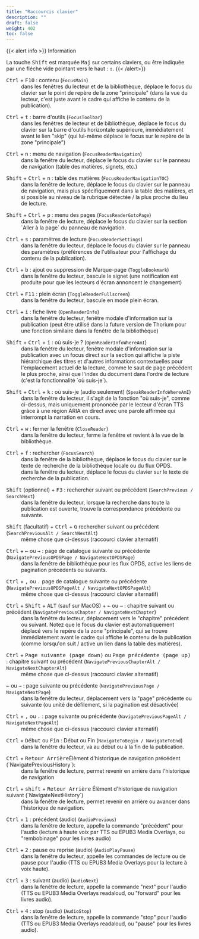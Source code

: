 ```yaml
---
title: "Raccourcis clavier"
description: ""
draft: false
weight: 402
toc: false
---
```


{{< alert info >}}
Information

La touche <kbd>Shift</kbd> est marquée <kbd>Maj</kbd> sur certains claviers, 
ou être indiquée par une fléche vide pointant vers le haut : 
<kbd><b>&#x21E7;</b></kbd>. 
{{< /alert>}}


<dl>
 <dt> <kbd>Ctrl</kbd> + <kbd>F10</kbd> : contenu (<code>FocusMain</code>) </dt>
 <dd> dans les fenêtres du lecteur et de la bibliothèque, déplace le focus du 
 clavier sur le point de repère de la zone "principale" (dans la vue du lecteur, 
 c'est juste avant le cadre qui affiche le contenu de la publication).
 </dd>
</dl>
<dl>
 <dt> <kbd>Ctrl</kbd> + <kbd>t</kbd> : barre d'outils (<code>FocusToolbar</code>) </dt>
 <dd> dans les fenêtres de lecteur et de bibliothèque, déplace le focus du 
 clavier sur la barre d'outils horizontale supérieure, immédiatement avant le 
 lien "skip" (qui lui-même déplace le focus sur le repère de la zone "principale")
 </dd>
</dl>
<dl>
 <dt> <kbd>Ctrl</kbd> + <kbd>n</kbd> : menu de navigation (<code>FocusReaderNavigation</code>) </dt>
 <dd> dans la fenêtre du lecteur, déplace le focus du clavier sur le panneau de 
 navigation (table des matières, signets, etc.)
 </dd>
</dl>
<dl>
 <dt> <kbd>Shift</kbd> + <kbd>Ctrl</kbd> + <kbd>n</kbd> : table des matières (<code>FocusReaderNavigationTOC</code>) </dt>
 <dd> dans la fenêtre de lecture, déplace le focus du clavier sur le panneau de 
 navigation, mais plus spécifiquement dans la table des matières, et si 
 possible au niveau de la rubrique détectée / la plus proche du lieu de lecture.
 </dd>
</dl>
<dl>
 <dt> <kbd>Shift</kbd> + <kbd>Ctrl</kbd> + <kbd>p</kbd> : menu des pages (<code>FocusReaderGotoPage</code>) </dt>
 <dd> dans la fenêtre de lecture, déplace le focus du clavier sur la section 
 `Aller à la page` du panneau de navigation.
 </dd>
</dl>
<dl>
 <dt> <kbd>Ctrl</kbd> + <kbd>s</kbd> : paramétres de lecture (<code>FocusReaderSettings</code>) </dt>
 <dd> dans la fenêtre du lecteur, déplace le focus du clavier sur le panneau 
 des paramètres (préférences de l'utilisateur pour l'affichage du contenu de 
 la publication).
 </dd>
</dl>
<dl>
 <dt> <kbd>Ctrl</kbd> + <kbd>b</kbd> : ajout ou suppression de Marque-page (<code>ToggleBookmark</code>) </dt>
 <dd> dans la fenêtre du lecteur, bascule le signet (une notification est 
 produite pour que les lecteurs d'écran annoncent le changement)
 </dd>
</dl>
<dl>
 <dt> <kbd>Ctrl</kbd> + <kbd>F11</kbd> : plein écran (<code>ToggleReaderFullscreen</code>) </dt>
 <dd> dans la fenêtre du lecteur, bascule en mode plein écran.
 </dd>
</dl>
<dl>
 <dt> <kbd>Ctrl</kbd> + <kbd>i</kbd> : fiche livre (<code>OpenReaderInfo</code>) </dt>
 <dd> dans la fenêtre du lecteur, fenêtre modale d'information sur la 
 publication (peut être utilisé dans la future version de Thorium pour une 
 fonction similaire dans la fenêtre de la bibliothèque)
 </dd>
</dl>
<dl>
 <dt> <kbd>Shift</kbd> + <kbd>Ctrl</kbd> + <kbd>i</kbd> : où suis-je ? (<code>OpenReaderInfoWhereAmI</code>) </dt>
 <dd> dans la fenêtre du lecteur, fenêtre modale d'information sur la 
 publication avec un focus direct sur la section qui affiche la piste 
 hiérarchique des titres et d'autres informations contextuelles pour 
 l'emplacement actuel de la lecture, comme le saut de page précédent le plus 
 proche, ainsi que l'index du document dans l'ordre de lecture 
 (c'est la fonctionnalité `où suis-je`).
 </dd>
</dl>
<dl>
 <dt> <kbd>Shift</kbd> + <kbd>Ctrl</kbd> + <kbd>k</kbd> : 
 où suis-je (audio seulement) (<code>SpeakReaderInfoWhereAmI</code>) </dt>
 <dd> dans la fenêtre du lecteur, il s'agit de la fonction "où suis-je", 
 comme ci-dessus, mais uniquement prononcée par le lecteur d'écran TTS grâce 
 à une région ARIA en direct avec une parole affirmée qui interrompt la 
 narration en cours.
 </dd>
</dl>
<dl>
 <dt> <kbd>Ctrl</kbd> + <kbd>w</kbd> : fermer la fenêtre (<code>CloseReader</code>) 
 </dt>
 <dd> dans la fenêtre du lecteur, ferme la fenêtre et revient à la vue de la bibliothèque.
 </dd>
</dl>
<dl>
 <dt> <kbd>Ctrl</kbd> + <kbd>f</kbd> : rechercher (<code>FocusSearch</code>) </dt>
 <dd> dans la fenêtre de la bibliothèque, déplace le focus du clavier sur le 
 texte de recherche de la bibliothèque locale ou du flux OPDS.
 </dd>
 <dd> dans la fenêtre du lecteur, déplace le focus du clavier sur le texte de 
 recherche de la publication.
 </dd>
</dl>
<dl>
 <dt> <kbd>Shift</kbd> (optionnel) + <kbd>F3</kbd> : rechercher suivant ou 
 précédent (<code>SearchPrevious / SearchNext</code>) </dt>
 <dd> dans la fenêtre du lecteur, lorsque la recherche dans toute la publication 
 est ouverte, trouve la correspondance précédente ou suivante.
 </dd>
</dl>
<dl>
 <dt> <kbd>Shift</kbd> (facultatif) + <kbd>Ctrl</kbd> + <kbd>G</kbd> 
 rechercher suivant ou précédent (<code>SearchPreviousAlt / SearchNextAlt</code>) 
 </dt>
 <dd> même chose que ci-dessus (raccourci clavier alternatif)
 </dd>
</dl>
<dl>
 <dt> <kbd>Ctrl</kbd> + <kbd>&larr;</kbd> ou <kbd>&rarr;</kbd> : 
 page de catalogue suivante ou précédente 
 (<code>NavigatePreviousOPDSPage / NavigateNextOPDSPage</code>) </dt>
 <dd> dans la fenêtre de bibliothèque pour les flux OPDS, active les liens 
 de pagination précédents ou suivants.
 </dd>
</dl>
<dl>
 <dt> <kbd>Ctrl</kbd> + <kbd>,</kbd> ou <kbd>.</kbd> page de catalogue suivante 
 ou précédente 
 (<code>NavigatePreviousOPDSPageAlt / NavigateNextOPDSPageAlt</code>) </dt>
 <dd> même chose que ci-dessus (raccourci clavier alternatif)
 </dd>
</dl>
<dl>
 <dt> <kbd>Ctrl</kbd> + <kbd>Shift</kbd> + <kbd>ALT</kbd> (sauf sur MacOS) + 
 <kbd>&larr;</kbd> ou <kbd>&rarr;</kbd> : chapitre suivant ou précédent 
 (<code>NavigatePreviousChapter / NavigateNextChapter</code>) </dt>
 <dd> dans la fenêtre du lecteur, déplacement vers le "chapitre" précédent ou 
 suivant. Notez que le focus du clavier est automatiquement déplacé vers le 
 repère de la zone "principale", qui se trouve immédiatement avant le cadre qui 
 affiche le contenu de la publication (comme lorsqu'on suit / active un lien 
 dans la table des matières).
 </dd>
</dl>
<dl>
 <dt> <kbd>Ctrl</kbd> + <kbd>Page suivante (page down)</kbd> ou 
 <kbd>Page précédente (page up)</kbd> : chapitre suivant ou précédent 
 (<code>NavigatePreviousChapterAlt / NavigateNextChapterAlt</code>) </dt>
 <dd> même chose que ci-dessus (raccourci clavier alternatif)
 </dd>
</dl>
<dl>
 <dt> <kbd>&larr;</kbd> ou <kbd>&rarr;</kbd> : page suivante ou précédente 
 (<code>NavigatePreviousPage / NavigateNextPage</code>) </dt>
 <dd> dans la fenêtre du lecteur, déplacement vers la "page" précédente ou 
 suivante (ou unité de défilement, si la pagination est désactivée)
 </dd>
</dl>
<dl>
 <dt> <kbd>Ctrl</kbd> + <kbd>,</kbd> ou <kbd>.</kbd> : page suivante ou 
 précédente (<code>NavigatePreviousPageAlt / NavigateNextPageAlt</code>) </dt>
 <dd> même chose que ci-dessus (raccourci clavier alternatif)
 </dd>
</dl>
<dl>
 <dt> <kbd>Ctrl</kbd> + <kbd>Début</kbd> ou <kbd>Fin</kbd> : Début ou Fin 
 (<code>NavigateToBegin / NavigateToEnd</code>) </dt>
 <dd> dans la fenêtre du lecteur, va au début ou à la fin de la publication.
 </dd>
</dl>
<dl>
 <dt>  <kbd>Ctrl</kbd>  +  <kbd>Retour Arrière</kbd>Élèment d'historique de navigation précédent (`NavigatePreviousHistory`):</dt>
 <dd>dans la fenêtre de lecture, permet revenir en arrière dans l'historique de navigation
 </dd>
 </dl>
 <dl>
 <dt>  <kbd>Ctrl</kbd>  + <kbd>shift</kbd> + <kbd>Retour Arrière</kbd>  Élèment d'historique de navigation suivant (`NavigateNextHistory`)</dt>
 <dd>dans la fenêtre de lecture, permet revenir en arrière ou avancer dans l'historique de navigation.
 </dd>
 </dl>
<dl>
 <dt> <kbd>Ctrl</kbd> + <kbd>1</kbd> : précédent (audio) 
 (<code>AudioPrevious</code>) </dt>
 <dd> dans la fenêtre de lecture, appelle la commande "précédent" pour l'audio 
 (lecture à haute voix par TTS ou EPUB3 Media Overlays, ou "rembobinage" pour 
 les livres audio)
 </dd>
</dl>
<dl>
 <dt> <kbd>Ctrl</kbd> + <kbd>2</kbd> : pause ou reprise (audio) 
 (<code>AudioPlayPause</code>) </dt>
 <dd> dans la fenêtre du lecteur, appelle les commandes de lecture ou de pause 
 pour l'audio (TTS ou EPUB3 Media Overlays pour la lecture à voix haute).
 </dd>
</dl>
<dl>
 <dt> <kbd>Ctrl</kbd> + <kbd>3</kbd> : suivant (audio) (<code>AudioNext</code>) </dt>
 <dd> dans la fenêtre de lecture, appelle la commande "next" pour l'audio 
 (TTS ou EPUB3 Media Overlays readaloud, ou "forward" pour les livres audio).
 </dd>
</dl>
<dl>
 <dt> <kbd>Ctrl</kbd> + <kbd>4</kbd> : stop (audio) (<code>AudioStop</code>) </dt>
 <dd> dans la fenêtre de lecture, appelle la commande "stop" pour l'audio 
 (TTS ou EPUB3 Media Overlays readaloud, ou "pause" pour les livres audio).
 </dd>
</dl>